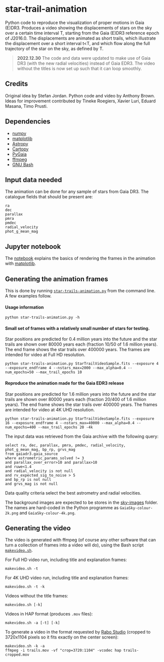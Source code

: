 # star-trail-animation

Python code to reproduce the visualization of proper motions in Gaia (E)DR3. Produces a video showing the displacements of
stars on the sky over a certain time interval T, starting from the Gaia (E)DR3 reference epoch of J2016.0. The
displacements are animated as short trails, which illustrate the displacement over a short interval t&lt;T, and which
flow along the full trajectory of the star on the sky, as defined by T.

> **2022.12.30**
> The code and data were updated to make use of Gaia DR3 (with the new radial velocities) instead of Gaia EDR3.
> The video without the titles is now set up such that it can loop smoothly.

## Credits

Original idea by Stefan Jordan. Python code and video by Anthony Brown. Ideas for improvement contributed by Tineke
Roegiers, Xavier Luri, Eduard Masana, Timo Prusti.

## Dependencies

* [numpy](https://numpy.org/)
* [matplotlib](https://matplotlib.org/)
* [Astropy](https://www.astropy.org/)
* [Cartopy](https://scitools.org.uk/cartopy/docs/latest/)
* [PyGaia](https://github.com/agabrown/PyGaia)
* [ffmpeg](https://ffmpeg.org/)
* [GNU Bash](https://www.gnu.org/software/bash/)

## Input data needed

The animation can be done for any sample of stars from Gaia DR3. The catalogue fields that should be present are:
```
ra
dec
parallax
pmra
pmdec
radial_velocity
phot_g_mean_mag
```

## Jupyter notebook

The [notebook](StarTrailsOnSky.ipynb) explains the basics of rendering the frames in the animation with [matplotlib](https://matplotlib.org/).

## Generating the animation frames

This is done by running [`star-trails-animation.py`](star-trails-animation.py) from the command line. A few examples follow.

#### Usage information

```
python star-trails-animation.py -h
```
#### Small set of frames with a relatively small number of stars for testing.

Star positions are predicted for 0.4 million years into the future and the star trails are shown over 80000 
years each (fraction 10/50 of 1.6 million years). The end frame shows the star trails over 400000 years. The 
frames are intended for video at Full HD resolution.

```
python star-trails-animation.py StarTrailVideoSample.fits --exposure 4 --exposure_endframe 4 --nstars_max=2000 --max_alpha=0.4 --num_epochs=50 --max_trail_epochs 10
```

#### Reproduce the animation made for the Gaia EDR3 release

Star positions are predicted for 1.6 million years into the future and the star trails are shown over 80000 
years each (fraction 20/400 of 1.6 million years). The end frame shows the star trails over 400000 years. 
The frames are intended for video at 4K UHD resolution.

```
python star-trails-animation.py StarTrailVideoSample.fits --exposure 16 --exposure_endframe 4 --nstars_max=40000 --max_alpha=0.4 --num_epochs=400 --max_trail_epochs 20 -4k
```

The input data was retrieved from the Gaia archive with the following query:
```
select ra, dec, parallax, pmra, pmdec, radial_velocity, phot_g_mean_mag, bp_rp, grvs_mag
from gaiadr3.gaia_source
where astrometric_params_solved != 3
and parallax_over_error>10 and parallax>10
and ruwe<1.4
and radial_velocity is not null
and rv_expected_sig_to_noise > 5
and bp_rp is not null
and grvs_mag is not null
```
Data quality criteria select the best astrometry and radial velocities.

The background images are expected to be stores in the [sky-images](./sky-images/) folder. The
names are hard-coded in the Python programme as `GaiaSky-colour-2k.png` and `GaiaSky-colour-4k.png`.

## Generating the video

The video is generated with ffmpeg (of course any other software that can turn a collection of frames into a video will
do), using the Bash script [`makevideo.sh`](makevideo.sh).

For Full HD video run, including title and explanation frames:
```
makevideo.sh -t
```

For 4K UHD video run, including title and explanation frames:
```
makevideo.sh -t -k
```

Videos without the title frames:
```
makevideo.sh [-k]
```

Videos in HAP format (produces `.mov` files):
```
makevideo.sh -a [-t] [-k]
```

To generate a video in the format requested by [Rabo Studio](https://zakelijk.forum.nl/nl/onze-ruimtes/rabo-studio) (cropped to 3720x1104 pixels so it fits exactly on the center screen):
```
makevideo.sh -k -a
ffmpeg -i trails.mov -vf "crop=3720:1104" -vcodec hap trails-cropped.mov
```